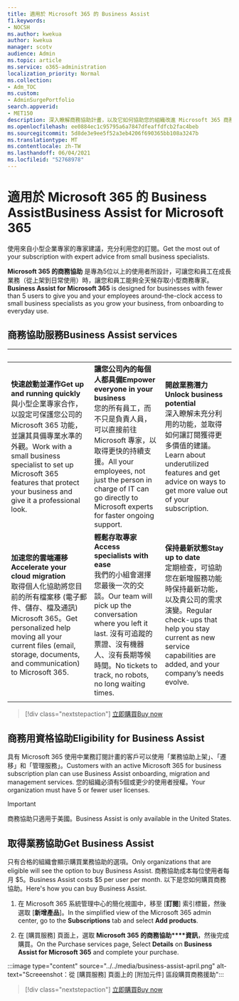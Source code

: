 ```yaml
---
title: 適用於 Microsoft 365 的 Business Assist
f1.keywords:
- NOCSH
ms.author: kwekua
author: kwekua
manager: scotv
audience: Admin
ms.topic: article
ms.service: o365-administration
localization_priority: Normal
ms.collection:
- Adm_TOC
ms.custom:
- AdminSurgePortfolio
search.appverid:
- MET150
description: 深入瞭解商務協助計畫，以及它如何協助您的組織改進 Microsoft 365 商務的協助和使用。
ms.openlocfilehash: ee0884ec1c95795a6a7847dfeaffdfcb2fac4beb
ms.sourcegitcommit: 5d8de3e9ee5f52a3eb4206f690365bb108a3247b
ms.translationtype: MT
ms.contentlocale: zh-TW
ms.lasthandoff: 06/04/2021
ms.locfileid: "52768978"
---
```

# <a name="business-assist-for-microsoft-365"></a><span data-ttu-id="4559a-103">適用於 Microsoft 365 的 Business Assist</span><span class="sxs-lookup"><span data-stu-id="4559a-103">Business Assist for Microsoft 365</span></span>

<span data-ttu-id="4559a-104">使用來自小型企業專家的專家建議，充分利用您的訂閱。</span><span class="sxs-lookup"><span data-stu-id="4559a-104">Get the most out of your subscription with expert advice from small business specialists.</span></span>

<span data-ttu-id="4559a-105">**Microsoft 365 的商務協助** 是專為5位以上的使用者所設計，可讓您和員工在成長業務（從上架到日常使用）時，讓您和員工能夠全天候存取小型商務專家。</span><span class="sxs-lookup"><span data-stu-id="4559a-105">**Business Assist for Microsoft 365** is designed for businesses with fewer than 5 users to give you and your employees around-the-clock access to small business specialists as you grow your business, from onboarding to everyday use.</span></span>

## <a name="business-assist-services"></a><span data-ttu-id="4559a-106">商務協助服務</span><span class="sxs-lookup"><span data-stu-id="4559a-106">Business Assist services</span></span>

|&nbsp;|&nbsp;|&nbsp;|
|:-----|:-----|:-----|
|<span data-ttu-id="4559a-107">**快速啟動並運作**</span><span class="sxs-lookup"><span data-stu-id="4559a-107">**Get up and running quickly**</span></span> <br> <span data-ttu-id="4559a-108">與小型企業專家合作，以設定可保護您公司的 Microsoft 365 功能，並讓其具備專業水準的外觀。</span><span class="sxs-lookup"><span data-stu-id="4559a-108">Work with a small business specialist to set up Microsoft 365 features that protect your business and give it a professional look.</span></span> |<span data-ttu-id="4559a-109">**讓您公司內的每個人都具備**</span><span class="sxs-lookup"><span data-stu-id="4559a-109">**Empower everyone in your business**</span></span> <br> <span data-ttu-id="4559a-110">您的所有員工，而不只是負責人員，可以直接前往 Microsoft 專家，以取得更快的持續支援。</span><span class="sxs-lookup"><span data-stu-id="4559a-110">All your employees, not just the person in charge of IT can go directly to Microsoft experts for faster ongoing support.</span></span> |<span data-ttu-id="4559a-111">**開啟業務潛力**</span><span class="sxs-lookup"><span data-stu-id="4559a-111">**Unlock business potential**</span></span> <br> <span data-ttu-id="4559a-112">深入瞭解未充分利用的功能，並取得如何讓訂閱獲得更多價值的建議。</span><span class="sxs-lookup"><span data-stu-id="4559a-112">Learn about underutilized features and get advice on ways to get more value out of your subscription.</span></span> |
|<span data-ttu-id="4559a-113">**加速您的雲端遷移**</span><span class="sxs-lookup"><span data-stu-id="4559a-113">**Accelerate your cloud migration**</span></span> <br> <span data-ttu-id="4559a-114">取得個人化協助將您目前的所有檔案移 (電子郵件、儲存、檔及通訊) Microsoft 365。</span><span class="sxs-lookup"><span data-stu-id="4559a-114">Get personalized help moving all your current files (email, storage, documents, and communication) to Microsoft 365.</span></span> |<span data-ttu-id="4559a-115">**輕鬆存取專家**</span><span class="sxs-lookup"><span data-stu-id="4559a-115">**Access specialists with ease**</span></span> <br> <span data-ttu-id="4559a-116">我們的小組會選擇您最後一次的交談。</span><span class="sxs-lookup"><span data-stu-id="4559a-116">Our team will pick up the conversation where you left it last.</span></span> <span data-ttu-id="4559a-117">沒有可追蹤的票證、沒有機器人、沒有長期等候時間。</span><span class="sxs-lookup"><span data-stu-id="4559a-117">No tickets to track, no robots, no long waiting times.</span></span> |<span data-ttu-id="4559a-118">**保持最新狀態**</span><span class="sxs-lookup"><span data-stu-id="4559a-118">**Stay up to date**</span></span> <br> <span data-ttu-id="4559a-119">定期檢查，可協助您在新增服務功能時保持最新功能，以及貴公司的需求演變。</span><span class="sxs-lookup"><span data-stu-id="4559a-119">Regular check-ups that help you stay current as new service capabilities are added, and your company’s needs evolve.</span></span> |
| | | |

> [!div class="nextstepaction"]
> [<span data-ttu-id="4559a-120">立即購買</span><span class="sxs-lookup"><span data-stu-id="4559a-120">Buy now</span></span>](https://go.microsoft.com/fwlink/p/?linkid=2158423)

## <a name="eligibility-for-business-assist"></a><span data-ttu-id="4559a-121">商務用資格協助</span><span class="sxs-lookup"><span data-stu-id="4559a-121">Eligibility for Business Assist</span></span>

<span data-ttu-id="4559a-122">具有 Microsoft 365 使用中業務訂閱計畫的客戶可以使用「業務協助上架」、「遷移」和「管理服務」。</span><span class="sxs-lookup"><span data-stu-id="4559a-122">Customers with an active Microsoft 365 for business subscription plan can use Business Assist onboarding, migration and management services.</span></span> <span data-ttu-id="4559a-123">您的組織必須有5個或更少的使用者授權。</span><span class="sxs-lookup"><span data-stu-id="4559a-123">Your organization must have 5 or fewer user licenses.</span></span>

> [!IMPORTANT]
> <span data-ttu-id="4559a-124">商務協助只適用于美國。</span><span class="sxs-lookup"><span data-stu-id="4559a-124">Business Assist is only available in the United States.</span></span>

## <a name="get-business-assist"></a><span data-ttu-id="4559a-125">取得業務協助</span><span class="sxs-lookup"><span data-stu-id="4559a-125">Get Business Assist</span></span>

<span data-ttu-id="4559a-126">只有合格的組織會顯示購買業務協助的選項。</span><span class="sxs-lookup"><span data-stu-id="4559a-126">Only organizations that are eligible will see the option to buy Business Assist.</span></span> <span data-ttu-id="4559a-127">商務協助成本每位使用者每月 $5。</span><span class="sxs-lookup"><span data-stu-id="4559a-127">Business Assist costs $5 per user per month.</span></span> <span data-ttu-id="4559a-128">以下是您如何購買商務協助。</span><span class="sxs-lookup"><span data-stu-id="4559a-128">Here's how you can buy Business Assist.</span></span>

1. <span data-ttu-id="4559a-129">在 Microsoft 365 系統管理中心的簡化視圖中，移至 [**訂閱**] 索引標籤，然後選取 [**新增產品**]。</span><span class="sxs-lookup"><span data-stu-id="4559a-129">In the simplified view of the Microsoft 365 admin center, go to the **Subscriptions** tab and select **Add products**.</span></span>

2. <span data-ttu-id="4559a-130">在 [購買服務] 頁面上，選取 **Microsoft 365 的商務協助\*\*\*\*資訊**，然後完成購買。</span><span class="sxs-lookup"><span data-stu-id="4559a-130">On the Purchase services page, Select **Details** on **Business Assist for Microsoft 365** and complete your purchase.</span></span>

:::image type="content" source="../../media/business-assist-april.png" alt-text="Screeenshot：從 [購買服務] 頁面上的 [附加元件] 區段購買商務援助":::

> [!div class="nextstepaction"]
> [<span data-ttu-id="4559a-132">立即購買</span><span class="sxs-lookup"><span data-stu-id="4559a-132">Buy now</span></span>](https://go.microsoft.com/fwlink/p/?linkid=2158423)
